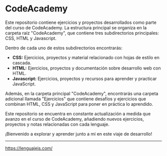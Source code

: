# CodeAcademy

Este repositorio contiene ejercicios y proyectos desarrollados como parte del curso de CodeAcademy. La estructura principal se organiza en la carpeta raíz "CodeAcademy", que contiene tres subdirectorios principales: CSS, HTML y Javascript.

Dentro de cada uno de estos subdirectorios encontrarás:

- **CSS:** Ejercicios, proyectos y material relacionado con hojas de estilo en cascada.
- **HTML:** Ejercicios, proyectos y documentación sobre desarrollo web con HTML.
- **Javascript:** Ejercicios, proyectos y recursos para aprender y practicar JavaScript.

Además, en la carpeta principal "CodeAcademy", encontrarás una carpeta adicional llamada "Ejercicios" que contiene desafíos y ejercicios que combinan HTML, CSS y JavaScript para poner en práctica lo aprendido.

Este repositorio se encuentra en constante actualización a medida que avanzo en el curso de CodeAcademy, añadiendo nuevos ejercicios, proyectos y notas relacionadas con cada lenguaje.

¡Bienvenido a explorar y aprender junto a mí en este viaje de desarrollo!

---

https://lenguajejs.com/
